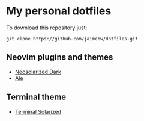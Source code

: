 # My personal dotfiles

To download this repository just:
```
git clone https://github.com/jaimebw/dotfiles.git
```  

## Neovim plugins and themes  
* [Neosolarized Dark](https://github.com/overcache/NeoSolarized)
* [Ale](https://github.com/dense-analysis/ale#installation)
## Terminal theme
* [Terminal Solarized](https://github.com/tomislav/osx-terminal.app-colors-solarized) 
